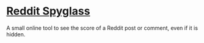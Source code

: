 # [Reddit Spyglass](https://beatso.github.io/reddit-spyglass/)
A small online tool to see the score of a Reddit post or comment, even if it is hidden.
